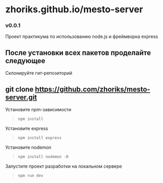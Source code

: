 # zhoriks.github.io/mesto-server

### v0.0.1

Проект практикума по использованию node.js и фреймворка express

## После установки всех пакетов проделайте следующее

Склонируйте гит-репозиторий
## git clone https://github.com/zhoriks/mesto-server.git

Установите npm-зависимости
>`npm install`

Установите express
>`npm install express`

Установите nodemon
>`npm install nodemon -D`

Запустите проект разработки на локальном сервере
>`npm run dev`
